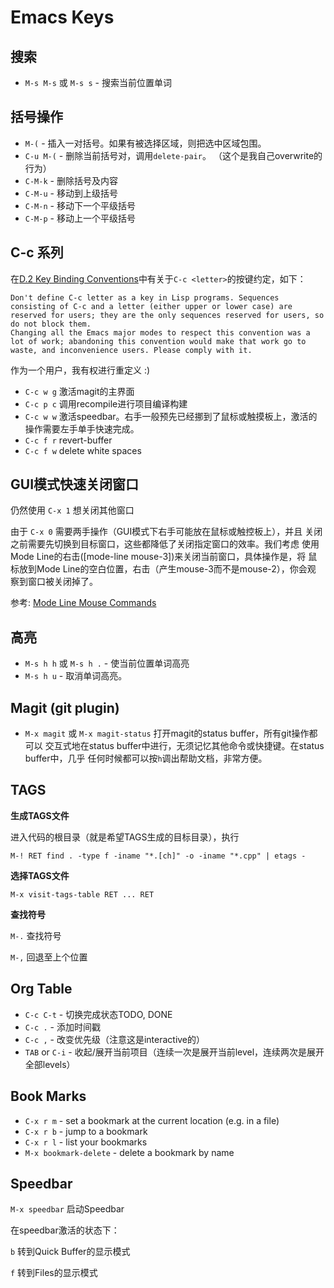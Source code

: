 # Emacs Keys

## 搜索

* `M-s M-s` 或 `M-s s` - 搜索当前位置单词

## 括号操作

* `M-(`     - 插入一对括号。如果有被选择区域，则把选中区域包围。
* `C-u M-(` - 删除当前括号对，调用`delete-pair`。  （这个是我自己overwrite的行为）
* `C-M-k`   - 删除括号及内容
* `C-M-u`   - 移动到上级括号
* `C-M-n`   - 移动下一个平级括号
* `C-M-p`   - 移动上一个平级括号

## C-c <letter> 系列

在[D.2 Key Binding Conventions](https://www.gnu.org/software/emacs/manual/html_node/elisp/Key-Binding-Conventions.html)中有关于`C-c <letter>`的按键约定，如下：

    Don't define C-c letter as a key in Lisp programs. Sequences consisting of C-c and a letter (either upper or lower case) are reserved for users; they are the only sequences reserved for users, so do not block them.
    Changing all the Emacs major modes to respect this convention was a lot of work; abandoning this convention would make that work go to waste, and inconvenience users. Please comply with it.

作为一个用户，我有权进行重定义 :)


* `C-c w g` 激活magit的主界面
* `C-c p c` 调用recompile进行项目编译构建
* `C-c w w` 激活speedbar。右手一般预先已经挪到了鼠标或触摸板上，激活的操作需要左手单手快速完成。
* `C-c f r` revert-buffer
* `C-c f w` delete white spaces

## GUI模式快速关闭窗口

仍然使用 `C-x 1` 想关闭其他窗口

由于 `C-x 0` 需要两手操作（GUI模式下右手可能放在鼠标或触控板上），并且
关闭之前需要先切换到目标窗口，这些都降低了关闭指定窗口的效率。我们考虑
使用Mode Line的右击([mode-line mouse-3])来关闭当前窗口，具体操作是，将
鼠标放到Mode Line的空白位置，右击（产生mouse-3而不是mouse-2），你会观
察到窗口被关闭掉了。

参考: [Mode Line Mouse Commands](https://www.gnu.org/software/emacs/manual/html_node/emacs/Mode-Line-Mouse.html#Mode-Line-Mouse)

## 高亮

* `M-s h h` 或 `M-s h .` - 使当前位置单词高亮
* `M-s h u` - 取消单词高亮。

## Magit (git plugin)

* `M-x magit` 或 `M-x magit-status` 打开magit的status buffer，所有git操作都可以
交互式地在status buffer中进行，无须记忆其他命令或快捷键。在status buffer中，几乎
任何时候都可以按`h`调出帮助文档，非常方便。

## TAGS

**生成TAGS文件**

进入代码的根目录（就是希望TAGS生成的目标目录），执行

`M-! RET find . -type f -iname "*.[ch]" -o -iname "*.cpp" | etags -`

**选择TAGS文件**

`M-x visit-tags-table RET ... RET`

**查找符号**

`M-.` 查找符号

`M-,` 回退至上个位置

## Org Table

* `C-c C-t` - 切换完成状态TODO, DONE
* `C-c .` - 添加时间戳
* `C-c ,` - 改变优先级（注意这是interactive的）
* `TAB` or `C-i` - 收起/展开当前项目（连续一次是展开当前level，连续两次是展开全部levels）

## Book Marks

* `C-x r m` - set a bookmark at the current location (e.g. in a file)
* `C-x r b` - jump to a bookmark
* `C-x r l` - list your bookmarks
* `M-x bookmark-delete` - delete a bookmark by name

## Speedbar

`M-x speedbar` 启动Speedbar

在speedbar激活的状态下：

`b` 转到Quick Buffer的显示模式

`f` 转到Files的显示模式
